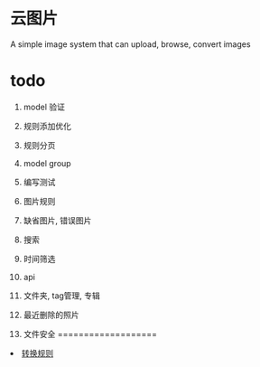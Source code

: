 云图片
===================

A simple image system that can upload, browse, convert images

todo
===================
1. model 验证
2. 规则添加优化
3. 规则分页
4. model group

5. 编写测试

6. 图片规则

7. 缺省图片, 错误图片

8. 搜索

9. 时间筛选

10. api

11. 文件夹, tag管理, 专辑

12. 最近删除的照片

13. 文件安全
===================
<li class='<%= "active" if @page_name=="converts"%>'>
  <a href="/convert_rules/">转换规则</a>
</li>
